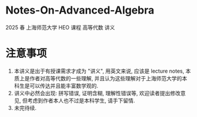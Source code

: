 # Notes-On-Advanced-Algebra
2025 春 上海师范大学 HEO 课程 高等代数 讲义
# 注意事项
1. 本讲义是出于有授课需求才成为 "讲义", 用英文来说, 应该是 lecture notes, 本质上是作者对高等代数的一些理解, 并且认为这些理解对于上海师范大学的本科生是可以传达并且能丰富数学观的. 
2. 讲义中必然会出现: 拼写错误, 证明含糊, 理解性错误等, 欢迎读者提出修改意见, 但考虑到作者本人也不过是本科学生, 请手下留情.
3. 未完待续. 
